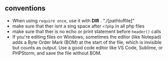 
## conventions
- When using `require once`, use it with __DIR__ . "./[pathtoffile]"
- make sure that ther isnt a sing space after ``<?php`` in all php files
- make sure that ther is no echo or print statement before ``header()`` calls
- If you're editing files on Windows, sometimes the editor (like Notepad) adds a Byte Order Mark (BOM) at the start of the file, which is invisible but counts as output. Use a good code editor like VS Code, Sublime, or PHPStorm, and save the file without BOM.


